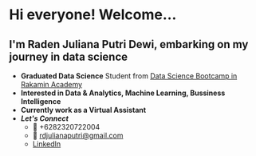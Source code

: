 # Hi everyone! Welcome... 
## I'm Raden Juliana Putri Dewi, embarking on my journey in data science

* **Graduated Data Science** Student from [Data Science Bootcamp in Rakamin Academy](https://rakamin.com/)
* **Interested in Data & Analytics, Machine Learning, Bussiness Intelligence**
* **Currently work as a Virtual Assistant**
* _**Let's Connect**_
  - :iphone: +6282320722004
  - :email: rdjulianaputri@gmail.com
  - [LinkedIn](www.linkedin.com/in/raden-juliana-putri-dewi-b82946115)

<!---
Juliana9417/Juliana9417 is a ✨ special ✨ repository because its `README.md` (this file) appears on your GitHub profile.
You can click the Preview link to take a look at your changes.
--->
